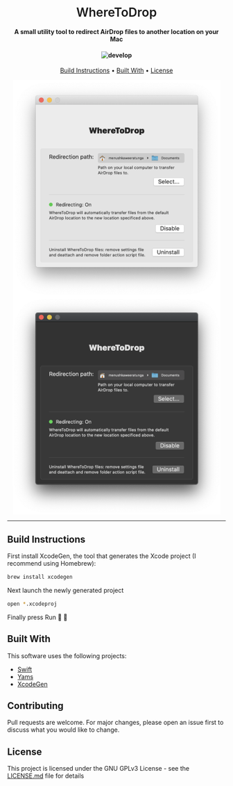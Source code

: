 <h1 align="center">
  <br>
  <!-- <img src="./res/icon/tagu.png" alt="Tagu" height="150"> -->
  <p style="margin: 10px; padding: 0px; font-weight: 600">WhereToDrop</p>
</h1>

<h4 align="center" style="margin: 10px">
    A small utility tool to redirect AirDrop files to another location on your Mac
</h4>

<h4 align="center">

![develop](https://github.com/menushka/WhereToDrop/workflows/develop/badge.svg?branch=develop)

</h4>

<p align="center">
  <a href="#build-instructions">Build Instructions</a> •
  <a href="#built-with">Built With</a> •
  <a href="#license">License</a>
</p>

<div style="display: flex; justify-content: center; flex-wrap: wrap;" align="center">
  <img src="./public/previewLight.png" height="500">
  <img src="./public/previewDark.png" height="500">
</div>

---

## Build Instructions

First install XcodeGen, the tool that generates the Xcode project (I recommend using Homebrew):
```bash
brew install xcodegen
```

Next launch the newly generated project
```bash
open *.xcodeproj
```

Finally press Run 🎉 🎉

## Built With

This software uses the following projects:

- [Swift](https://www.swift.com/)
- [Yams](https://github.com/jpsim/Yams)
- [XcodeGen](https://github.com/yonaskolb/XcodeGen)

## Contributing

Pull requests are welcome. For major changes, please open an issue first to discuss what you would like to change.

## License

This project is licensed under the GNU GPLv3 License - see the [LICENSE.md](LICENSE.md) file for details
